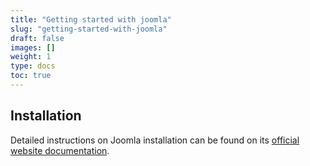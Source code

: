 ```yaml
---
title: "Getting started with joomla"
slug: "getting-started-with-joomla"
draft: false
images: []
weight: 1
type: docs
toc: true
---
```


## Installation
Detailed instructions on Joomla installation can be found on its [official website documentation][1].


  [1]: https://docs.joomla.org/J3.x:Installing_Joomla

